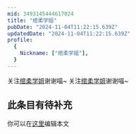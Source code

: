 ```yaml
---
mid: 3493145444617024
title: "绾柔学姐"
pubDate: "2024-11-04T11:22:15.639Z"
updatedDate: "2024-11-04T11:22:15.639Z"
profile:
  {
    Nickname: ["绾柔学姐"],
  }
---
```


关注[绾柔学姐](https://space.bilibili.com/3493145444617024)谢谢喵~ 关注[绾柔学姐](https://space.bilibili.com/3493145444617024)谢谢喵~

## 此条目有待补充
你可以在[这里](https://github.com/Yuhanawa/VTuber.ICU-Content/edit/master/v/绾柔学姐/index.md)编辑本文
